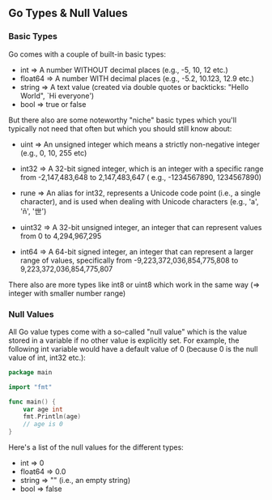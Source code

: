 ## Go Types & Null Values

### Basic Types

Go comes with a couple of built-in basic types:

- int => A number WITHOUT decimal places (e.g., -5, 10, 12 etc.)
- float64 => A number WITH decimal places (e.g., -5.2, 10.123, 12.9 etc.)
- string => A text value (created via double quotes or backticks: "Hello World", `Hi everyone')
- bool => true or false

But there also are some noteworthy "niche" basic types which you'll typically not need that often but which you should
still know about:

- uint => An unsigned integer which means a strictly non-negative integer (e.g., 0, 10, 255 etc)

- int32 => A 32-bit signed integer, which is an integer with a specific range from -2,147,483,648 to 2,147,483,647 (
  e.g.,
  -1234567890, 1234567890)

- rune => An alias for int32, represents a Unicode code point (i.e., a single character), and is used when dealing with
  Unicode characters (e.g., 'a', 'ñ', '世')

- uint32 => A 32-bit unsigned integer, an integer that can represent values from 0 to 4,294,967,295

- int64 => A 64-bit signed integer, an integer that can represent a larger range of values, specifically from
  -9,223,372,036,854,775,808 to 9,223,372,036,854,775,807

There also are more types like int8 or uint8 which work in the same way (=> integer with smaller number range)

### Null Values

All Go value types come with a so-called "null value" which is the value stored in a variable if no other value is
explicitly set.
For example, the following int variable would have a default value of 0 (because 0 is the null value of int, int32
etc.):

```go
package main

import "fmt"

func main() {
	var age int
	fmt.Println(age)
	// age is 0
}

```

Here's a list of the null values for the different types:

- int => 0
- float64 => 0.0
- string => "" (i.e., an empty string)
- bool => false
